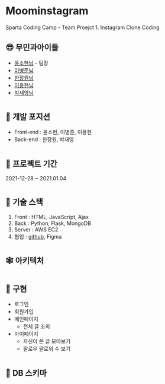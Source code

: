 # Moominstagram

Sparta Coding Camp - Team Proejct 1. Instagram Clone Coding



## 😎 무민과아이들 
* [윤소현님](https://github.com/YoonSeohyeon) - 팀장
* [이병준님](https://github.com/dugadak)
* [한장원님](https://github.com/HANJANGWON)
* [이용헌님](https://github.com/yongheon-Lee)
* [박재영님](https://github.com/devjcode)  
#
#

## 🦴 개발 포지션
+ Front-end : 윤소현, 이병준, 이용헌
+ Back-end : 한장원, 박재영  
#
#


## 📆 프로젝트 기간
2021-12-28 ~ 2021.01.04  
#
#

## 🤖 기술 스택
1. Front : HTML, JavaScript, Ajax
2. Back : Python, Flask, MongoDB
3. Server : AWS EC2
4. 협업 : [github](https://github.com/MoominAndChildrenTeam/), Figma  

#
#

## 🕸 아키텍처  

#
#

## 🙉 구현
- 로그인
- 회원가입
- 메인페이지
  + 전체 글 조회
- 마이페이지
  + 자신이 쓴 글 모아보기
  + 팔로우 팔로워 수 보기  

#
#

## 🎈 DB 스키마  





